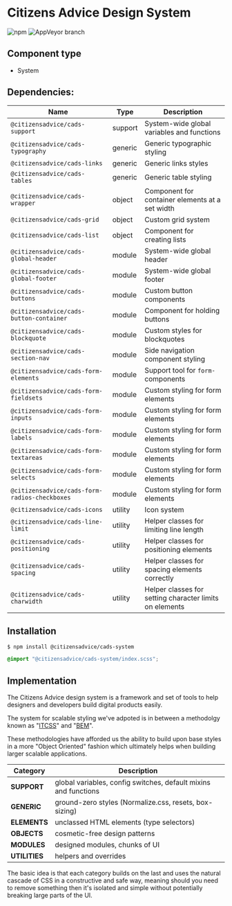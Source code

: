 # Citizens Advice Design System

![npm](https://img.shields.io/npm/v/:package.svg)
![AppVeyor branch](https://img.shields.io/appveyor/ci/:user/:repo/:branch.svg)

## Component type

- System

## Dependencies:

| Name                                          | Type    | Description                                             |
| --------------------------------------------- | ------- | ------------------------------------------------------- |
| `@citizensadvice/cads-support`                | support | System-wide global variables and functions              |
| `@citizensadvice/cads-typography`             | generic | Generic typographic styling                             |
| `@citizensadvice/cads-links`                  | generic | Generic links styles                                    |
| `@citizensadvice/cads-tables`                 | generic | Generic table styling                                   |
| `@citizensadvice/cads-wrapper`                | object  | Component for container elements at a set width         |
| `@citizensadvice/cads-grid`                   | object  | Custom grid system                                      |
| `@citizensadvice/cads-list`                   | object  | Component for creating lists                            |
| `@citizensadvice/cads-global-header`          | module  | System-wide global header                               |
| `@citizensadvice/cads-global-footer`          | module  | System-wide global footer                               |
| `@citizensadvice/cads-buttons`                | module  | Custom button components                                |
| `@citizensadvice/cads-button-container`       | module  | Component for holding buttons                           |
| `@citizensadvice/cads-blockquote`             | module  | Custom styles for blockquotes                           |
| `@citizensadvice/cads-section-nav`            | module  | Side navigation component styling                       |
| `@citizensadvice/cads-form-elements`          | module  | Support tool for `form-` components                     |
| `@citizensadvice/cads-form-fieldsets`          | module  | Custom styling for form elements                        |
| `@citizensadvice/cads-form-inputs`            | module  | Custom styling for form elements                        |
| `@citizensadvice/cads-form-labels`            | module  | Custom styling for form elements                        |
| `@citizensadvice/cads-form-textareas`         | module  | Custom styling for form elements                        |
| `@citizensadvice/cads-form-selects`           | module  | Custom styling for form elements                        |
| `@citizensadvice/cads-form-radios-checkboxes` | module  | Custom styling for form elements                        |
| `@citizensadvice/cads-icons`                  | utility | Icon system                                             |
| `@citizensadvice/cads-line-limit`             | utility | Helper classes for limiting line length                 |
| `@citizensadvice/cads-positioning`            | utility | Helper classes for positioning elements                 |
| `@citizensadvice/cads-spacing`                | utility | Helper classes for spacing elements correctly           |
| `@citizensadvice/cads-charwidth`              | utility | Helper classes for setting character limits on elements |

## Installation

```
$ npm install @citizensadvice/cads-system
```

```scss
@import "@citizensadvice/cads-system/index.scss";
```

## Implementation

The Citizens Advice design system is a framework and set of tools to help designers and developers build digital products easily.

The system for scalable styling we've adpoted is in between a methodolgy known as "[ITCSS]()" and "[BEM]()".

These methodologies have afforded us the ability to build upon base styles in a more "Object Oriented" fashion which ultimately helps when building larger scalable applications.

| Category      | Description                                                     |
| ------------- | --------------------------------------------------------------- |
| **SUPPORT**   | global variables, config switches, default mixins and functions |
| **GENERIC**   | ground-zero styles (Normalize.css, resets, box-sizing)          |
| **ELEMENTS**  | unclassed HTML elements (type selectors)                        |
| **OBJECTS**   | cosmetic-free design patterns                                   |
| **MODULES**   | designed modules, chunks of UI                                  |
| **UTILITIES** | helpers and overrides                                           |

The basic idea is that each category builds on the last and uses the natural cascade of CSS in a constructive and safe way, meaning should you need to remove something then it's isolated and simple without potentially breaking large parts of the UI.
